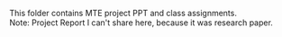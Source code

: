 This folder contains MTE project PPT and class assignments. <br>
Note: Project Report I can't share here, because it was research paper.
